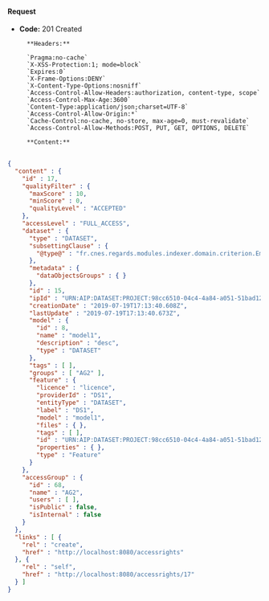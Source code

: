 #### Request

* **Code:** 201 Created

        **Headers:**

        `Pragma:no-cache`
        `X-XSS-Protection:1; mode=block`
        `Expires:0`
        `X-Frame-Options:DENY`
        `X-Content-Type-Options:nosniff`
        `Access-Control-Allow-Headers:authorization, content-type, scope`
        `Access-Control-Max-Age:3600`
        `Content-Type:application/json;charset=UTF-8`
        `Access-Control-Allow-Origin:*`
        `Cache-Control:no-cache, no-store, max-age=0, must-revalidate`
        `Access-Control-Allow-Methods:POST, PUT, GET, OPTIONS, DELETE`

        **Content:**

```json
    
{
  "content" : {
    "id" : 17,
    "qualityFilter" : {
      "maxScore" : 10,
      "minScore" : 0,
      "qualityLevel" : "ACCEPTED"
    },
    "accessLevel" : "FULL_ACCESS",
    "dataset" : {
      "type" : "DATASET",
      "subsettingClause" : {
        "@type@" : "fr.cnes.regards.modules.indexer.domain.criterion.EmptyCriterion"
      },
      "metadata" : {
        "dataObjectsGroups" : { }
      },
      "id" : 15,
      "ipId" : "URN:AIP:DATASET:PROJECT:98cc6510-04c4-4a84-a051-51bad12a1e5a:V1",
      "creationDate" : "2019-07-19T17:13:40.608Z",
      "lastUpdate" : "2019-07-19T17:13:40.673Z",
      "model" : {
        "id" : 8,
        "name" : "model1",
        "description" : "desc",
        "type" : "DATASET"
      },
      "tags" : [ ],
      "groups" : [ "AG2" ],
      "feature" : {
        "licence" : "licence",
        "providerId" : "DS1",
        "entityType" : "DATASET",
        "label" : "DS1",
        "model" : "model1",
        "files" : { },
        "tags" : [ ],
        "id" : "URN:AIP:DATASET:PROJECT:98cc6510-04c4-4a84-a051-51bad12a1e5a:V1",
        "properties" : { },
        "type" : "Feature"
      }
    },
    "accessGroup" : {
      "id" : 68,
      "name" : "AG2",
      "users" : [ ],
      "isPublic" : false,
      "isInternal" : false
    }
  },
  "links" : [ {
    "rel" : "create",
    "href" : "http://localhost:8080/accessrights"
  }, {
    "rel" : "self",
    "href" : "http://localhost:8080/accessrights/17"
  } ]
}
```
